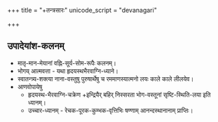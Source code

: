+++
title = "+तन्त्रसारः"
unicode_script = "devanagari"

+++

## उपादेयांश-कलनम्
- मातृ-मान-मेयानां वह्नि-सूर्य-सोम-रूपैः कलनम्।
- भोगय् आत्मवत्ता - यथा हृदयस्थभैरवाग्नि-ध्याने। 
- स्वातन्त्र्य-शक्त्या नाना-वस्तुषु पुरुषार्थेषु च रममाणस्यात्मनो लयः काले काले लीलयेव।
- आणवोपायेषु
  - हृदयस्थ-भैरवाग्नि-चक्रेण +इन्द्रियैर् बहिर् निस्सरता भोग-वस्तूनां सृष्टि-स्थिति-लया इति ध्यानम्।
  - उच्चार-ध्यानम् - रेचक-पूरक-कुम्भक-वृत्तिभिः षण्णाम् आनन्दस्थानानाम् प्राप्तिः। 
